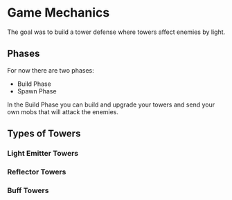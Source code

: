 # Game Mechanics

The goal was to build a tower defense where towers affect enemies by light.

## Phases

For now there are two phases:

* Build Phase
* Spawn Phase

In the Build Phase you can build and upgrade your towers and send your own mobs that will attack the enemies.

## Types of Towers
### Light Emitter Towers
### Reflector Towers
### Buff Towers